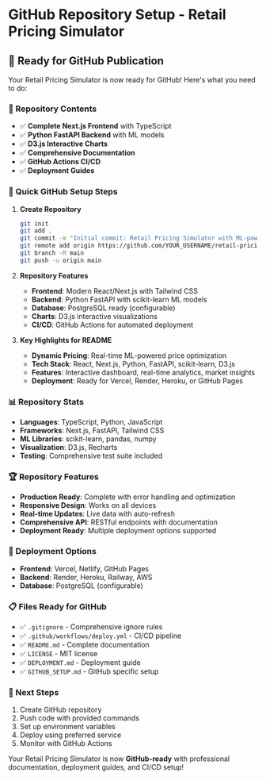 # GitHub Repository Setup - Retail Pricing Simulator

## 🚀 Ready for GitHub Publication

Your Retail Pricing Simulator is now ready for GitHub! Here's what you need to do:

### 📁 Repository Contents
- ✅ **Complete Next.js Frontend** with TypeScript
- ✅ **Python FastAPI Backend** with ML models
- ✅ **D3.js Interactive Charts**
- ✅ **Comprehensive Documentation**
- ✅ **GitHub Actions CI/CD**
- ✅ **Deployment Guides**

### 🎯 Quick GitHub Setup Steps

1. **Create Repository**
   ```bash
   git init
   git add .
   git commit -m "Initial commit: Retail Pricing Simulator with ML-powered dynamic pricing"
   git remote add origin https://github.com/YOUR_USERNAME/retail-pricing-simulator.git
   git branch -M main
   git push -u origin main
   ```

2. **Repository Features**
   - **Frontend**: Modern React/Next.js with Tailwind CSS
   - **Backend**: Python FastAPI with scikit-learn ML models
   - **Database**: PostgreSQL ready (configurable)
   - **Charts**: D3.js interactive visualizations
   - **CI/CD**: GitHub Actions for automated deployment

3. **Key Highlights for README**
   - **Dynamic Pricing**: Real-time ML-powered price optimization
   - **Tech Stack**: React, Next.js, Python, FastAPI, scikit-learn, D3.js
   - **Features**: Interactive dashboard, real-time analytics, market insights
   - **Deployment**: Ready for Vercel, Render, Heroku, or GitHub Pages

### 📊 Repository Stats
- **Languages**: TypeScript, Python, JavaScript
- **Frameworks**: Next.js, FastAPI, Tailwind CSS
- **ML Libraries**: scikit-learn, pandas, numpy
- **Visualization**: D3.js, Recharts
- **Testing**: Comprehensive test suite included

### 🏆 Repository Features
- **Production Ready**: Complete with error handling and optimization
- **Responsive Design**: Works on all devices
- **Real-time Updates**: Live data with auto-refresh
- **Comprehensive API**: RESTful endpoints with documentation
- **Deployment Ready**: Multiple deployment options supported

### 🚀 Deployment Options
- **Frontend**: Vercel, Netlify, GitHub Pages
- **Backend**: Render, Heroku, Railway, AWS
- **Database**: PostgreSQL (configurable)

### 📋 Files Ready for GitHub
- ✅ `.gitignore` - Comprehensive ignore rules
- ✅ `.github/workflows/deploy.yml` - CI/CD pipeline
- ✅ `README.md` - Complete documentation
- ✅ `LICENSE` - MIT license
- ✅ `DEPLOYMENT.md` - Deployment guide
- ✅ `GITHUB_SETUP.md` - GitHub specific setup

### 🎯 Next Steps
1. Create GitHub repository
2. Push code with provided commands
3. Set up environment variables
4. Deploy using preferred service
5. Monitor with GitHub Actions

Your Retail Pricing Simulator is now **GitHub-ready** with professional documentation, deployment guides, and CI/CD setup!
